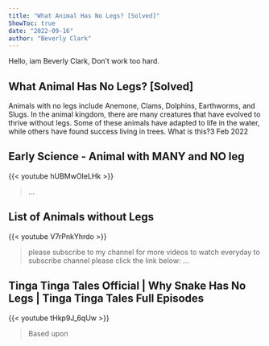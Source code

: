 ```yaml
---
title: "What Animal Has No Legs? [Solved]"
ShowToc: true 
date: "2022-09-16"
author: "Beverly Clark" 
---
```


Hello, iam Beverly Clark, Don’t work too hard.
## What Animal Has No Legs? [Solved]
 Animals with no legs include Anemone, Clams, Dolphins, Earthworms, and Slugs. In the animal kingdom, there are many creatures that have evolved to thrive without legs. Some of these animals have adapted to life in the water, while others have found success living in trees. What is this?3 Feb 2022

## Early Science - Animal with MANY and NO leg
{{< youtube hUBMwOIeLHk >}}
>... 

## List of Animals without Legs
{{< youtube V7rPnkYhrdo >}}
>please subscribe to my channel for more videos to watch everyday to subscribe channel please click the link below: ...

## Tinga Tinga Tales Official | Why Snake Has No Legs | Tinga Tinga Tales Full Episodes
{{< youtube tHkp9J_6qUw >}}
>Based upon 

